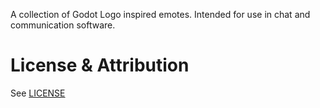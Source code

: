 A collection of Godot Logo inspired emotes. Intended for use in chat and communication software.

# License & Attribution
See [LICENSE](LICENSE)
